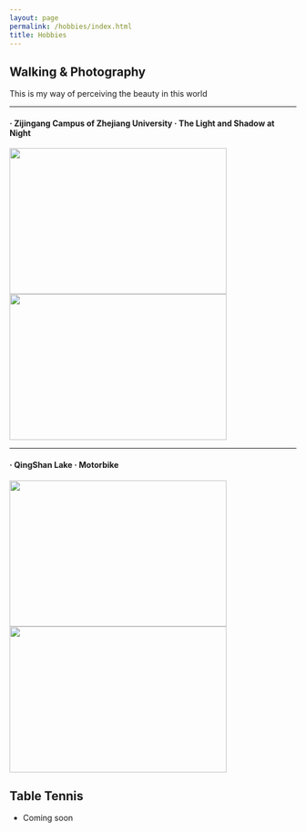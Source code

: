 ```yaml
---
layout: page
permalink: /hobbies/index.html
title: Hobbies
---
```



## Walking & Photography
This is my way of perceiving the beauty in this world


---
#### · Zijingang Campus of Zhejiang University · The Light and Shadow at Night

<img src="../blogs/web.assets/ZJG_Night/001.jpg" width="381" height="256"> 
<img src="../blogs/web.assets/ZJG_Night/002.jpg" width="381" height="256"> 

---
#### · QingShan Lake · Motorbike

<img src="../blogs/web.assets/QingShan_Lake/001.jpg"  width="381" height="256"> 
<img src="../blogs/web.assets/QingShan_Lake/003.jpg"  width="381" height="256"> 

## Table Tennis

- Coming soon

